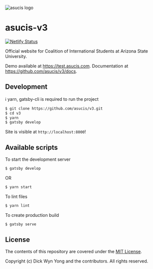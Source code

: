 ![asucis logo](https://raw.githubusercontent.com/asucis/v3/master/.github/asucis-logo.png)

# asucis-v3

[![Netlify Status](https://api.netlify.com/api/v1/badges/a63a017d-3a06-4fe1-9e26-72fef99b99cb/deploy-status)](https://app.netlify.com/sites/frosty-pasteur-f76607/deploys)

Official website for Coalition of International Students at Arizona State University.

Demo available at https://test.asucis.com. Documentation at https://github.com/asucis/v3/docs.

## Development

ℹ️ yarn, gatsby-cli is required to run the project

```sh
$ git clone https://github.com/asucis/v3.git
$ cd v3
$ yarn
$ gatsby develop
```

Site is visible at `http://localhost:8000`!

## Available scripts

To start the development server

```sh
$ gatsby develop
```

OR

```sh
$ yarn start
```

To lint files

```sh
$ yarn lint
```

To create production build

```sh
$ gatsby serve
```

## License

The contents of this repository are covered under the [MIT License](https://raw.githubusercontent.com/asucis/v3/master/LICENSE).

Copyright (c) Dick Wyn Yong and the contributors. All rights reserved.
